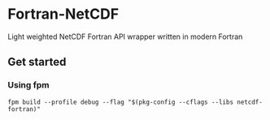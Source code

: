 # Fortran-NetCDF
Light weighted NetCDF Fortran API wrapper written in modern Fortran

## Get started

### Using fpm

```
fpm build --profile debug --flag "$(pkg-config --cflags --libs netcdf-fortran)"
```